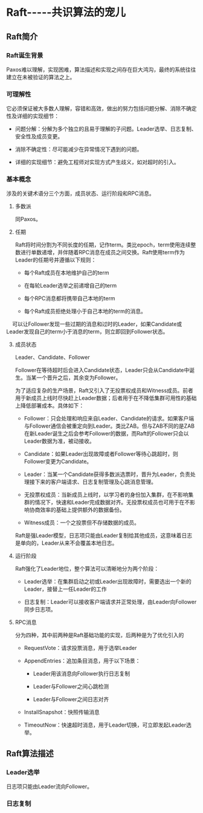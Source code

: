 # Raft-----共识算法的宠儿

## Raft简介

### Raft诞生背景

Paxos难以理解，实现困难，算法描述和实现之间存在巨大鸿沟，最终的系统往往建立在未被验证的算法之上。

### 可理解性

它必须保证被大多数人理解，容错和高效，做出的努力包括问题分解、消除不确定性及详细的实现细节：

- 问题分解：分解为多个独立的且易于理解的子问题。Leader选举、日志复制、安全性及成员变更。

- 消除不确定性：尽可能减少在异常情况下遇到的问题。

- 详细的实现细节：避免工程师对实现方式产生歧义，如对超时的引入。

### 基本概念

涉及的关键术语分三个方面，成员状态、运行阶段和RPC消息。

1. 多数派
   
   同Paxos。

2. 任期
   
   Raft将时间分割为不同长度的任期，记作term。类比epoch，term使用连续整数进行单数递增，并伴随着RPC消息在成员之间交换。Raft使用term作为Leader的任期号并遵循以下规则：
   
   - 每个Raft成员在本地维护自己的term
   
   - 在每轮Leader选举之前递增自己的term
   
   - 每个RPC消息都将携带自己本地的term
   
   - 每个Raft成员拒绝处理小于自己本地的term的消息。

    可以让Follower发现一些过期的消息和过时的Leader，如果Candidate或Leader发现自己的term小于消息的term，则立即回到Follower状态。

3. 成员状态
   
   Leader、Candidate、Follower
   
   Follower在等待超时后会进入Candidate状态，Leader只会从Candidate中诞生。当某一个晋升之后，其余变为Follower。
   
   为了适应复杂的生产场景，Raft又引入了无投票权成员和Witness成员。前者用于新成员上线时尽快赶上Leader数据；后者用于在不降低集群可用性的基础上降低部署成本。具体如下：
   
   - Follower：只会处理和响应来自Leader、Candidate的请求。如果客户端与Follower通信会被重定向到Leader。类比ZAB。但与ZAB不同的是ZAB在新Leader诞生之后会参考Follower的数据，而Raft的Follower只会以Leader数据为准，被动接收。
   
   - Candidate：如果Leader出现故障或者Follower等待心跳超时，则Follower变更为Candidate。
   
   - Leader：当某一个Candidate获得多数派选票时，晋升为Leader，负责处理接下来的客户端请求、日志复制管理及心跳消息管理。
   
   - 无投票权成员：当新成员上线时，以学习者的身份加入集群，在不影响集群的情况下，快速和Leader完成数据对齐。无投票权成员也可用于在不影响协商效率的基础上提供额外的数据备份。
   
   - Witness成员：一个之投票但不存储数据的成员。
   
   Raft是强Leader模型，日志项只能由Leader复制给其他成员，这意味着日志是单向的，Leader从来不会覆盖本地日志。

4. 运行阶段
   
   Raft强化了Leader地位，整个算法可以清晰地分为两个阶段：
   
   - Leader选举：在集群启动之初或Leader出现故障时，需要选出一个新的Leader，接替上一任Leader的工作
   
   - 日志复制：Leader可以接收客户端请求并正常处理，由Leader向Follower同步日志项。

5. RPC消息
   
   分为四种，其中前两种是Raft基础功能的实现，后两种是为了优化引入的
   
   - RequestVote：请求投票消息，用于选举Leader
   
   - AppendEntries：追加条目消息，用于以下场景：
     
     - Leader用该消息向Follower执行日志复制
     
     - Leader与Follower之间心跳检测
     
     - Leader与Follower之间日志对齐
   
   - InstallSnapshot：快照传输消息
   
   - TimeoutNow：快速超时消息，用于Leader切换，可立即发起Leader选举。

## Raft算法描述

### Leader选举

日志项只能由Leader流向Follower。

### 日志复制
